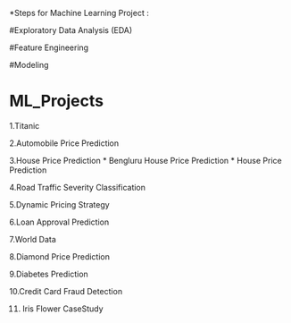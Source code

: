*Steps for Machine Learning Project :

#Exploratory Data Analysis (EDA)

#Feature Engineering

#Modeling
# ML_Projects

1.Titanic

2.Automobile Price Prediction

3.House Price Prediction 
    * Bengluru House Price Prediction
    * House Price Prediction

4.Road Traffic Severity Classification

5.Dynamic Pricing Strategy

6.Loan Approval Prediction

7.World Data

8.Diamond Price Prediction

9.Diabetes Prediction

10.Credit Card Fraud Detection

11. Iris Flower CaseStudy